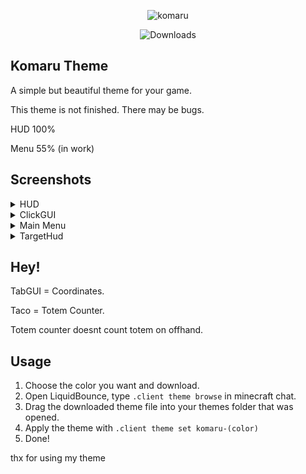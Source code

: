 <p align="center">
  <img src=".github/img/komaru.png" alt="komaru" />
</p>

<p align="center">
    <img src="https://img.shields.io/github/downloads/imimim24/komaru-lb/total?label=Downloads" alt="Downloads">
</p>

## Komaru Theme 
A simple but beautiful theme for your game.

This theme is not finished. There may be bugs.

HUD 100%

Menu 55% (in work)

## Screenshots
<details>
<summary>HUD</summary>

![image](.github/img/1.png)
</details>
<details>
<summary>ClickGUI</summary>

![image](.github/img/2.png)
</details>
<details>
<summary>Main Menu</summary>

![image](.github/img/3.png)

⬇ if you click click me ⬇

![image](.github/img/3.1.png)
</details>
<details>
<summary>TargetHud</summary>

![image](.github/img/4.png)
</details>

## Hey!
TabGUI = Coordinates.

Taco = Totem Counter.

Totem counter doesnt count totem on offhand.

## Usage

1. Choose the color you want and download.
2. Open LiquidBounce, type `.client theme browse` in minecraft chat.
3. Drag the downloaded theme file into your themes folder that was opened.
4. Apply the theme with `.client theme set komaru-(color)`
5. Done!

thx for using my theme